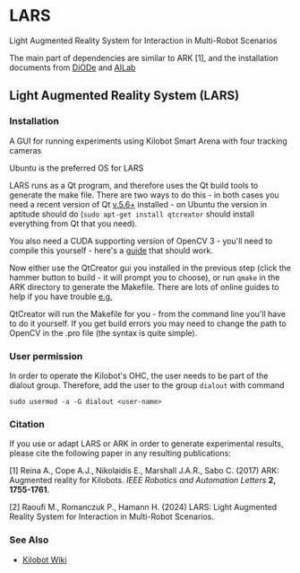 # LARS
Light Augmented Reality System for Interaction in Multi-Robot Scenarios

The main part of dependencies are similar to ARK [1], and the installation documents from [DiODe](https://github.com/DiODeProject/KilobotArena) and [AILab](https://github.com/TBU-AILab/KilobotArena)

## Light Augmented Reality System (LARS)
### Installation

A GUI for running experiments using Kilobot Smart Arena with four tracking cameras

Ubuntu is the preferred OS for LARS

LARS runs as a Qt program, and therefore uses the Qt build tools to generate the make file. There are two ways to do this - in both cases you need a recent version of Qt [v.5.6+](www.qt.io) installed - on Ubuntu the version in aptitude should do (`sudo apt-get install qtcreator` should install everything from Qt that you need).

You also need a CUDA supporting version of OpenCV 3 - you'll need to compile this yourself - here's a [guide](https://gist.github.com/filitchp/5645d5eebfefe374218fa2cbf89189aa) that should work. 

Now either use the QtCreator gui you installed in the previous step (click the hammer button to build - it will prompt you to choose), or run `qmake` in the ARK directory to generate the Makefile. There are lots of online guides to help if you have trouble [e.g.](http://doc.qt.io/qtcreator/creator-building-targets.html)

QtCreator will run the Makefile for you - from the command line you'll have to do it yourself. If you get build errors you may need to change the path to OpenCV in the .pro file (the syntax is quite simple).


<!-- You also need to install the calibration program to generate calibrated camera maps: [KilobotArenaCalibration](https://github.com/DiODeProject/KilobotArenaCalibration). -->


### User permission
In order to operate the Kilobot's OHC, the user needs to be part of the dialout group. Therefore, add the user to the group `dialout` with command

```
sudo usermod -a -G dialout <user-name>
```

### Citation

If you use or adapt LARS or ARK in order to generate experimental results, please cite the following paper in any resulting publications:

[1] Reina A., Cope A.J., Nikolaidis E., Marshall J.A.R., Sabo C. (2017) ARK: Augmented reality for Kilobots. *IEEE Robotics and Automation Letters* **2, 1755-1761**.

[2] Raoufi M., Romanczuk P., Hamann H. (2024) LARS: Light Augmented Reality System for Interaction in Multi-Robot Scenarios. 

<!--
### Contribution

Please follow the rules defined in CONTRIBUTION.md
-->

### See Also
* [Kilobot Wiki](http://diode.group.shef.ac.uk/kilobots/index.php/Kilobots)
